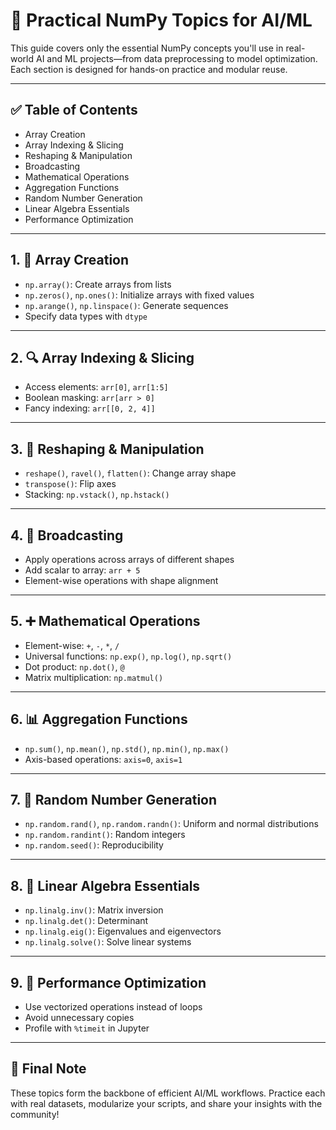 # 🧠 Practical NumPy Topics for AI/ML

This guide covers only the essential NumPy concepts you'll use in real-world AI and ML projects—from data preprocessing to model optimization. Each section is designed for hands-on practice and modular reuse.

---

## ✅ Table of Contents

- Array Creation
- Array Indexing & Slicing
- Reshaping & Manipulation
- Broadcasting
- Mathematical Operations
- Aggregation Functions
- Random Number Generation
- Linear Algebra Essentials
- Performance Optimization

---

## 1. 🔢 Array Creation

- `np.array()`: Create arrays from lists
- `np.zeros()`, `np.ones()`: Initialize arrays with fixed values
- `np.arange()`, `np.linspace()`: Generate sequences
- Specify data types with `dtype`

---

## 2. 🔍 Array Indexing & Slicing

- Access elements: `arr[0]`, `arr[1:5]`
- Boolean masking: `arr[arr > 0]`
- Fancy indexing: `arr[[0, 2, 4]]`

---

## 3. 🔄 Reshaping & Manipulation

- `reshape()`, `ravel()`, `flatten()`: Change array shape
- `transpose()`: Flip axes
- Stacking: `np.vstack()`, `np.hstack()`

---

## 4. 📐 Broadcasting

- Apply operations across arrays of different shapes
- Add scalar to array: `arr + 5`
- Element-wise operations with shape alignment

---

## 5. ➕ Mathematical Operations

- Element-wise: `+`, `-`, `*`, `/`
- Universal functions: `np.exp()`, `np.log()`, `np.sqrt()`
- Dot product: `np.dot()`, `@`
- Matrix multiplication: `np.matmul()`

---

## 6. 📊 Aggregation Functions

- `np.sum()`, `np.mean()`, `np.std()`, `np.min()`, `np.max()`
- Axis-based operations: `axis=0`, `axis=1`

---

## 7. 🎲 Random Number Generation

- `np.random.rand()`, `np.random.randn()`: Uniform and normal distributions
- `np.random.randint()`: Random integers
- `np.random.seed()`: Reproducibility

---

## 8. 🧮 Linear Algebra Essentials

- `np.linalg.inv()`: Matrix inversion
- `np.linalg.det()`: Determinant
- `np.linalg.eig()`: Eigenvalues and eigenvectors
- `np.linalg.solve()`: Solve linear systems

---

## 9. 🚀 Performance Optimization

- Use vectorized operations instead of loops
- Avoid unnecessary copies
- Profile with `%timeit` in Jupyter

---

## 🧠 Final Note

These topics form the backbone of efficient AI/ML workflows. Practice each with real datasets, modularize your scripts, and share your insights with the community!

